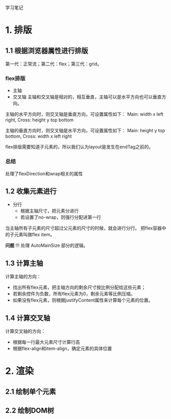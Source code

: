 学习笔记

# 1. 排版
## 1.1 根据浏览器属性进行排版
第一代：正常流；第二代：flex；第三代：grid。

### flex排版
* 主轴
* 交叉轴
主轴和交叉轴是相对的，相互垂直，主轴可以是水平方向也可以垂直方向。

主轴的水平方向时，则交叉轴是垂直方向，可设置属性如下：
    Main: width x left right,       Cross: height y top bottom

主轴的垂直方向时，则交叉轴是水平方向，可设置属性如下：
    Main: height y top bottom,       Cross: width x left right

flex排版需要知道子元素的，所以我们认为layout是发生在endTag之前的。

### 总结
处理了flexDirection和wrap相关的属性
## 1.2 收集元素进行
* 分行
   * 根据主轴尺寸，把元素分进行
   * 若设置了no-wrap，则强行分配进第一行

当主轴所有子元素的尺寸超过父元素的尺寸的时候，就会进行分行。
把flex容器中的子元素叫做flex item。

**问题**
!!! 处理 AutoMainSize 部分的逻辑。

## 1.3 计算主轴
计算主轴的方向：
* 找出所有flex元素，把主轴方向的剩余尺寸按比例分配给这些元素；
* 若剩余控件为负数，所有flex元素为0，剩余元素等比例压缩。
* 如果没有flex元素，则根据justifyContent属性来计算每个元素的位置。
## 1.4 计算交叉轴
计算交叉轴的方向：
* 根据每一行最大元素尺寸计算行高
* 根据flex-align和item-align，确定元素的具体位置

# 2. 渲染
## 2.1 绘制单个元素

## 2.2 绘制DOM树